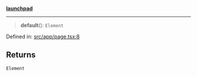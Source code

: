 [**launchpad**](index.md)

***

> **default**(): `Element`

Defined in: [src/app/page.tsx:8](https://github.com/victorbratov/launchpad/blob/ba912ff5e4884ef55d41a8ab239f2bb8e81f8ecb/src/app/page.tsx#L8)

## Returns

`Element`

